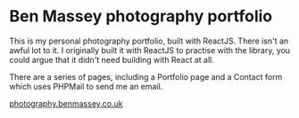 # Ben Massey photography portfolio

This is my personal photography portfolio, built with ReactJS. There isn't an awful lot to it. I originally built it with ReactJS to practise with the library, you could argue that it didn't need building with React at all.

There are a series of pages, including a Portfolio page and a Contact form which uses PHPMail to send me an email.

<a target="_blank" href="https://www.photography.benmassey.co.uk">photography.benmassey.co.uk</a>
